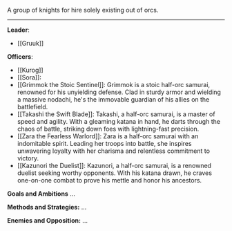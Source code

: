A group of knights for hire solely existing out of orcs. 

---

**Leader**:
- [[Gruuk]]

**Officers**:
- [[Kurog]]
- [[Sora]]:
- [[Grimmok the Stoic Sentinel]]: Grimmok is a stoic half-orc samurai, renowned for his unyielding defense. Clad in sturdy armor and wielding a massive nodachi, he's the immovable guardian of his allies on the battlefield.
- [[Takashi the Swift Blade]]: Takashi, a half-orc samurai, is a master of speed and agility. With a gleaming katana in hand, he darts through the chaos of battle, striking down foes with lightning-fast precision.
- [[Zara the Fearless Warlord]]: Zara is a half-orc samurai with an indomitable spirit. Leading her troops into battle, she inspires unwavering loyalty with her charisma and relentless commitment to victory.
- [[Kazunori the Duelist]]: Kazunori, a half-orc samurai, is a renowned duelist seeking worthy opponents. With his katana drawn, he craves one-on-one combat to prove his mettle and honor his ancestors.

**Goals and Ambitions**
...

**Methods and Strategies:** 
...

**Enemies and Opposition:** 
...